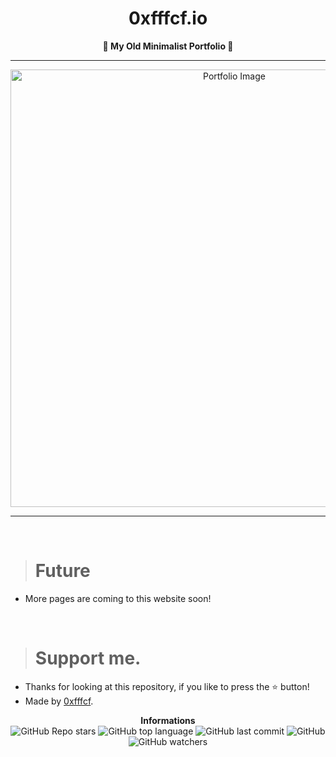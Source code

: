 <h1 align="center">0xfffcf.io</h1>

<p align='center'>
    <b>💖 My Old Minimalist Portfolio 💙</b>
</p>

----

<p align="center">
      <img src="https://media.discordapp.net/attachments/1005892069056843920/1006378962072641626/unknown.png" alt="Portfolio Image" width="700">
</p>

---

<br/>

> # Future

* More pages are coming to this website soon!

<br/>

> # Support me.

* Thanks for looking at this repository, if you like to press the ⭐ button!
* Made by [0xfffcf](https://github.com/0xfffcf).

<p align="center">
    <b>Informations</b><br>
    <img alt="GitHub Repo stars" src="https://img.shields.io/github/stars/0xfffcf/0xfffcf.io?color=7143de">
    <img alt="GitHub top language" src="https://img.shields.io/github/languages/top/0xfffcf/0xfffcf.io?color=7143de">
    <img alt="GitHub last commit" src="https://img.shields.io/github/last-commit/0xfffcf/0xfffcf.io?color=7143de">
    <img alt="GitHub" src="https://img.shields.io/github/license/0xfffcf/0xfffcf.io?color=7143de">
    <img alt="GitHub watchers" src="https://img.shields.io/github/watchers/0xfffcf/0xfffcf.io?color=7143de">
</p>
